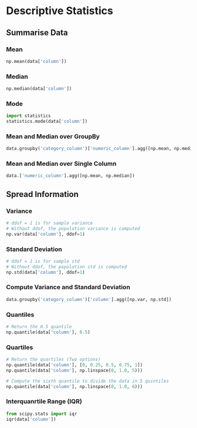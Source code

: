 # Descriptive Statistics
## Summarise Data
### Mean
``` python
np.mean(data['column'])
```
### Median
``` python
np.median(data['column'])
```
### Mode
``` python
import statistics
statistics.mode(data['column'])
```
### Mean and Median over GroupBy
``` python
data.groupby('category_column')['numeric_column'].agg([np.mean, np.median])
```
### Mean and Median over Single Column
``` python
data.['numeric_column'].agg([np.mean, np.median])
```
## Spread Information
### Variance
``` python
# ddof = 1 is for sample variance
# Without ddof, the population variance is computed
np.var(data['column'], ddof=1)
```
### Standard Deviation
``` python
# ddof = 1 is for sample std
# Without ddof, the population std is computed
np.std(data['column'], ddof=1)
```
### Compute Variance and Standard Deviation
``` python
data.groupby('category_column')['column'].agg([np.var, np.std])
```
### Quantiles
``` python
# Return the 0.5 quantile
np.quantile(data['column'], 0.5)
```
### Quartiles
``` python
# Return the quartiles (Two options)
np.quantile(data['column'], [0, 0.25, 0.5, 0.75, 1])
np.quantile(data['column'], np.linspace(0, 1.0, 5)))

# Compute the sixth quantile to divide the data in 5 quintiles
np.quantile(data['column'], np.linspace(0, 1.0, 6)))
```
### Interquanrtile Range (IQR)
``` python
from scipy.stats import iqr
iqr(data['column'])
```